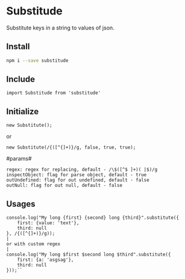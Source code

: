 # Substitude
Substitute keys in a string to values of json.

## Install ##
``` bash
npm i --save substitude
```

## Include ##
```
import Substitude from 'substitude'
```

## Initialize ##
```
new Substitute();
```
or
```
new Substitute(/{([^{]+)}/g, false, true, true);
```

#params# 
```$xslt
regex: regex for replacing, default - /\$([^$ ]+)( |$)/g
inspectObject: flag for parse object, default - true
outUndefined: flag for out undefined, default - false
outNull: flag for out null, default - false
```

## Usages ##
```
console.log("My long {first} {second} long {third}".substitute({
    first: {value: 'text'},
    third: null
}, /{([^{]+)}/g));
|
or with custom regex
|
console.log("My long $first $second long $third".substitute({
    first: {a: 'asgsag'},
    third: null
}));``
```